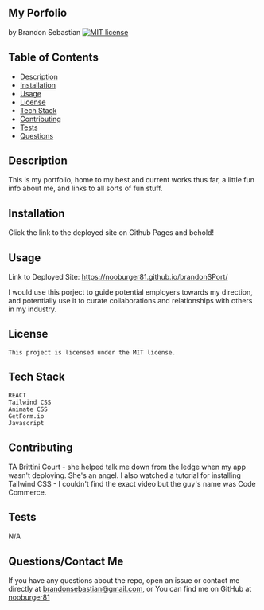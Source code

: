 ## My Porfolio
  by Brandon Sebastian 
  [![MIT license](https://img.shields.io/badge/License-MIT-yellowgreen.svg)](https://lbesson.mit-license.org/)

  ## Table of Contents
  * [Description](#description)
  * [Installation](#installation)
  * [Usage](#usage)
  * [License](#license)
  * [Tech Stack](#techstack)
  * [Contributing](#contributing)
  * [Tests](#tests)
  * [Questions](#questions)

  ## Description
  This is my portfolio, home to my best and current works thus far, a little fun info about me, and links to all sorts of fun stuff.

  ## Installation
  Click the link to the deployed site on Github Pages and behold!

  ## Usage
  Link to Deployed Site:  https://nooburger81.github.io/brandonSPort/
  
  I would use this porject to guide potential employers towards my direction, and potentially use it to curate collaborations and relationships with others in my industry.

  ## License
    This project is licensed under the MIT license.
    
  ## Tech Stack
    REACT
    Tailwind CSS
    Animate CSS
    GetForm.io
    Javascript

  ## Contributing
  TA Brittini Court - she helped talk me down from the ledge when my app wasn't deploying. She's an angel. I also watched a tutorial for installing Tailwind CSS - I couldn't find the exact video but the guy's name was Code Commerce. 

  ## Tests
  N/A

  ## Questions/Contact Me
  If you have any questions about the repo, open an issue or contact me directly at brandonsebastian@gmail.com, or
  You can find me on GitHub at [nooburger81](https://github.com/nooburger81)

